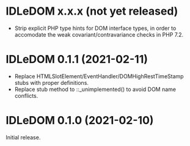 # IDLeDOM x.x.x (not yet released)
* Strip explicit PHP type hints for DOM interface types, in order to
  accomodate the weak covariant/contravariance checks in PHP 7.2.

# IDLeDOM 0.1.1 (2021-02-11)
* Replace HTMLSlotElement/EventHandler/DOMHighRestTimeStamp stubs with
  proper definitions.
* Replace stub method to ::_unimplemented() to avoid DOM name conflicts.

# IDLeDOM 0.1.0 (2021-02-10)
Initial release.

